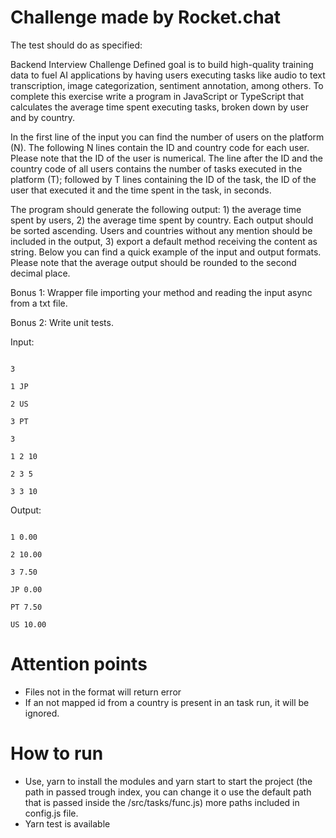 # Challenge made by Rocket.chat
The test should do as specified:

Backend Interview Challenge
Defined goal is to build high-quality training data to fuel AI applications by having users executing tasks like audio to text transcription, image categorization, sentiment annotation, among others. To complete this exercise write a program in JavaScript or TypeScript that calculates the average time spent executing tasks, broken down by user and by country.


In the first line of the input you can find the number of users on the platform (N). The following N lines contain the ID and country code for each user. Please note that the ID of the user is numerical. The line after the ID and the country code of all users contains the number of tasks executed in the platform (T); followed by T lines containing the ID of the task, the ID of the user that executed it and the time spent in the task, in seconds.


The program should generate the following output: 1) the average time spent by users, 2) the average time spent by country. Each output should be sorted ascending. Users and countries without any mention should be included in the output, 3) export a default method receiving the content as string. Below you can find a quick example of the input and output formats. Please note that the average output should be rounded to the second decimal place.


Bonus 1: Wrapper file importing your method and reading the input async from a txt file.

Bonus 2: Write unit tests.


Input:

```

3

1 JP

2 US

3 PT

3

1 2 10

2 3 5

3 3 10

```


Output:

```

1 0.00

2 10.00

3 7.50

JP 0.00

PT 7.50

US 10.00

```


# Attention points

- Files not in the format will return error
- If an not mapped id from a country is present in an task run, it will be ignored.

# How to run
- Use, yarn to install the modules and yarn start to start the project (the path in passed trough index, you can change it o use the default path that is passed inside the /src/tasks/func.js) more paths included in config.js file.
- Yarn test is available
